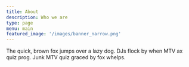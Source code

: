 ```yaml
---
title: About
description: Who we are
type: page
menu: main
featured_image: '/images/banner_narrow.png'
---
```


The quick, brown fox jumps over a lazy dog. DJs flock by when MTV ax quiz prog. Junk MTV quiz graced by fox whelps.
